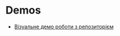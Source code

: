 # Demos

* [Візуальне демо роботи з репозиторієм](https://github.com/pllug-community/pllug-c-qt-roadmap-book/tree/8f70b1a2b9f3ed6a6c42c34e8686b3d261f0280a/book/book/most-important/git-essentials/stvoryumo-repozitori-ta-zalivamo-na-github.md)


